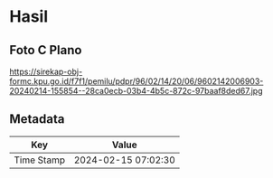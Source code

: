 # Hasil

## Foto C Plano

https://sirekap-obj-formc.kpu.go.id/f7f1/pemilu/pdpr/96/02/14/20/06/9602142006903-20240214-155854--28ca0ecb-03b4-4b5c-872c-97baaf8ded67.jpg


## Metadata

| Key        | Value               |
| ---------- | ------------------- |
| Time Stamp | 2024-02-15 07:02:30 |



